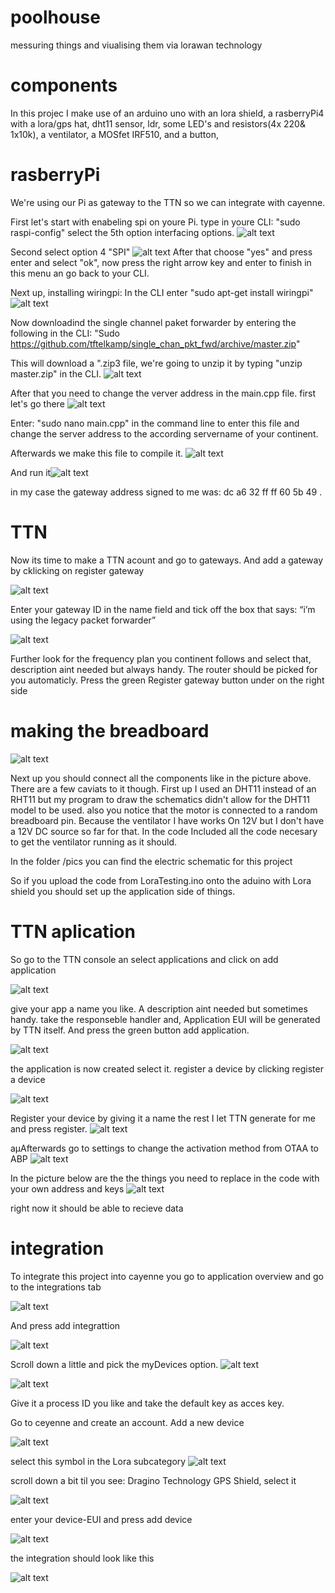 # 	poolhouse
messuring things and viualising them via lorawan technology 
# 	components
In this projec I make use of 
	an arduino uno with an lora shield,
	a rasberryPi4 with a lora/gps hat,
	dht11 sensor,
	ldr,
	some LED's and resistors(4x 220& 1x10k), 
	a ventilator,
	a MOSfet IRF510, 
	and a button,

# 	rasberryPi

We're using our Pi as gateway to the TTN so we can integrate with cayenne.

First let's start with enabeling spi on youre Pi. type in youre CLI: "sudo raspi-config" select the 5th option interfacing options.
![alt text](https://github.com/kiwiton/poolhouse/blob/readmeEdits/pics/InterfOptionsSelect.png)

Second select option 4 "SPI"
![alt text](https://github.com/kiwiton/poolhouse/blob/readmeEdits/pics/selectOption4.png)
After that choose "yes" and press enter and select "ok", now press the right arrow key and enter to finish in this menu an go back to your CLI.

Next up, installing wiringpi:
In the CLI enter "sudo apt-get install wiringpi"
![alt text](https://github.com/kiwiton/poolhouse/blob/readmeEdits/pics/wiringpiCommand.png)

Now downloadind the single channel paket forwarder by entering the following in the CLI:
"Sudo https://github.com/tftelkamp/single_chan_pkt_fwd/archive/master.zip"

This will download a ".zip3 file, we're going to unzip it by typing "unzip master.zip" in the CLI.
![alt text](https://github.com/kiwiton/poolhouse/blob/readmeEdits/pics/unzipMaster.png)

After that you need to change the verver address in the main.cpp file. first let's go there 
![alt text](https://github.com/kiwiton/poolhouse/blob/readmeEdits/pics/cdToDir.png)

Enter: "sudo nano main.cpp" in the command line to enter this file and change the server address to the according servername of your continent.

Afterwards we make this file to compile it.
![alt text](https://github.com/kiwiton/poolhouse/blob/readmeEdits/pics/make.png)

And run it![alt text](https://github.com/kiwiton/poolhouse/blob/readmeEdits/pics/runtTheForwarder.png)

in my case the gateway address signed to me was: dc a6 32 ff ff 60 5b 49 .

# TTN

Now its time to make a TTN acount and go to gateways. And add a gateway by cklicking on register gateway

![alt text](https://github.com/kiwiton/poolhouse/blob/readmeEdits/pics/GWoverview.png)

Enter your gateway ID in the name field and tick off the box that says: “i’m using the legacy packet forwarder” 

![alt text](https://github.com/kiwiton/poolhouse/blob/readmeEdits/pics/registerAGW.png)
 
Further look for the frequency plan you continent follows and select that, description aint needed but always handy.
The router should be picked for you automaticly. Press the green Register gateway button under on the right side

# making the breadboard

![alt text](https://github.com/kiwiton/poolhouse/blob/readmeEdits/pics/breadboardSchemaPoolhouse.png)

Next up you should connect all the components like in the picture above. There are a few caviats to it though.
First up I used an DHT11 instead of an RHT11 but my program to draw the schematics didn't allow for the DHT11 model to be used.
also you notice that the motor is connected to a random breadboard pin. Because the ventilator I have works On 12V but I don't have a 12V DC source so far for that.
In the code Included all the code necesary to get the ventilator running as it should.

In the folder /pics you can find the electric schematic for this project

So if you upload the code from LoraTesting.ino onto the aduino with Lora shield you should set up the application side of things.


# TTN aplication
So go to the TTN console an select applications and click on add application

![alt text](https://github.com/kiwiton/poolhouse/blob/readmeEdits/pics/addApp.png)

give your app a name you like. A description aint needed but sometimes handy. take the responseble handler and,
Application EUI will be generated by TTN itself. And press the green button add application.

![alt text](https://github.com/kiwiton/poolhouse/blob/readmeEdits/pics/appOverview.png)

the application is now created select it. register a device by clicking register a device

![alt text](https://github.com/kiwiton/poolhouse/blob/readmeEdits/pics/appOverviewWithDev.png)

Register your device by giving it a name the rest I let TTN generate for me and press register. 
![alt text](https://github.com/kiwiton/poolhouse/blob/readmeEdits/pics/registerDev.png)

aµAfterwards go to settings to change the activation method from OTAA to ABP
![alt text](https://github.com/kiwiton/poolhouse/blob/readmeEdits/pics/appliSettings.png)

In the picture below are the the things you need to replace in the code with your own address and keys 
![alt text](https://github.com/kiwiton/poolhouse/blob/readmeEdits/pics/copyToCode.png)

right now it should be able to recieve data

# integration
To integrate this project into cayenne you go to application overview and go to the integrations tab

![alt text](https://github.com/kiwiton/poolhouse/blob/readmeEdits/pics/integrTab.png)

And press add integrattion

![alt text](https://github.com/kiwiton/poolhouse/blob/readmeEdits/pics/addIntergration.png)

Scroll down a little and pick the myDevices option.
![alt text](https://github.com/kiwiton/poolhouse/blob/readmeEdits/pics/mydevice.png)

![alt text](https://github.com/kiwiton/poolhouse/blob/readmeEdits/pics/mydevicetab.png)

Give it a process ID you like and take the default key as acces key.

Go to ceyenne and create an account. Add a new device

![alt text](https://github.com/kiwiton/poolhouse/blob/readmeEdits/pics/cayenneAddDevice.png)

select this symbol in the Lora subcategory
![alt text](https://github.com/kiwiton/poolhouse/blob/readmeEdits/pics/TTNSymbol.png)

scroll down a bit til you see: Dragino Technology GPS Shield, select it

![alt text](https://github.com/kiwiton/poolhouse/blob/readmeEdits/pics/shield.png)

enter your device-EUI and press add device

![alt text](https://github.com/kiwiton/poolhouse/blob/readmeEdits/pics/addingArduino.png)

the integration should look like this

![alt text](https://github.com/kiwiton/poolhouse/blob/readmeEdits/pics/integrationFinish.png)




